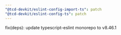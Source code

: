 ```yaml
---
"@tcd-devkit/eslint-config-import-ts": patch
"@tcd-devkit/eslint-config-ts": patch
---
```


fix(deps): update typescript-eslint monorepo to v8.46.1
